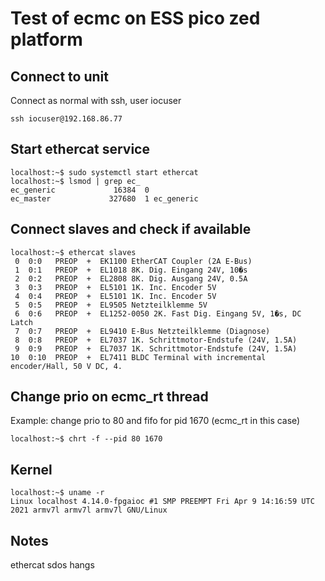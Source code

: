 # Test of ecmc on ESS pico zed platform

## Connect to unit
Connect as normal with ssh, user iocuser

```
ssh iocuser@192.168.86.77

```

## Start ethercat service

```
localhost:~$ sudo systemctl start ethercat
localhost:~$ lsmod | grep ec_
ec_generic             16384  0
ec_master             327680  1 ec_generic

```

## Connect slaves and check if available
```
localhost:~$ ethercat slaves
 0  0:0   PREOP  +  EK1100 EtherCAT Coupler (2A E-Bus)
 1  0:1   PREOP  +  EL1018 8K. Dig. Eingang 24V, 10�s
 2  0:2   PREOP  +  EL2808 8K. Dig. Ausgang 24V, 0.5A
 3  0:3   PREOP  +  EL5101 1K. Inc. Encoder 5V
 4  0:4   PREOP  +  EL5101 1K. Inc. Encoder 5V
 5  0:5   PREOP  +  EL9505 Netzteilklemme 5V
 6  0:6   PREOP  +  EL1252-0050 2K. Fast Dig. Eingang 5V, 1�s, DC Latch
 7  0:7   PREOP  +  EL9410 E-Bus Netzteilklemme (Diagnose)
 8  0:8   PREOP  +  EL7037 1K. Schrittmotor-Endstufe (24V, 1.5A)
 9  0:9   PREOP  +  EL7037 1K. Schrittmotor-Endstufe (24V, 1.5A)
10  0:10  PREOP  +  EL7411 BLDC Terminal with incremental encoder/Hall, 50 V DC, 4.

```

## Change prio on ecmc_rt thread
Example: change prio to 80 and fifo for pid 1670 (ecmc_rt in this case)
```
localhost:~$ chrt -f --pid 80 1670
```

## Kernel
```
localhost:~$ uname -r
Linux localhost 4.14.0-fpgaioc #1 SMP PREEMPT Fri Apr 9 14:16:59 UTC 2021 armv7l armv7l armv7l GNU/Linux

```

## Notes

ethercat sdos hangs
